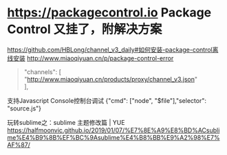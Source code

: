 
# https://packagecontrol.io Package Control 又挂了，附解决方案
https://github.com/HBLong/channel_v3_daily#如何安装-package-control离线安装
http://www.miaoqiyuan.cn/p/package-control-error

> "channels": [
    "http://www.miaoqiyuan.cn/products/proxy/channel_v3.json"  
],

支持Javascript Console控制台调试
 {"cmd": ["node", "$file"],"selector": "source.js"}

玩转sublime之：sublime 主题修改篇 | YUE
https://halfmoonvic.github.io/2019/01/07/%E7%8E%A9%E8%BD%ACsublime%E4%B9%8B%EF%BC%9Asublime%E4%B8%BB%E9%A2%98%E7%AF%87/
<!--stackedit_data:
eyJoaXN0b3J5IjpbLTkzNjY3NjY2MCwyMTQyMDU3NTQxXX0=
-->